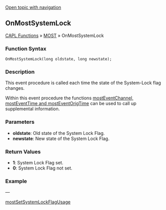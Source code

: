 [Open topic with navigation](../../../../../CANoeDEFamily.htm#Topics/CAPLFunctions/MOST/EventProcedures/CAPLfunctionOnMOSTSystemLock.md)

## OnMostSystemLock

[CAPL Functions](../../CAPLfunctions.md) » [MOST](../CAPLfunctionsMOSTOverview.md) » OnMostSystemLock

### Function Syntax

`OnMostSystemLock(long oldstate, long newstate);`

### Description

This event procedure is called each time the state of the System-Lock flag changes.

Within this event procedure the functions [mostEventChannel, mostEventTime and mostEventOrigTime](../Functions/CAPLfunctionMOSTEvent.md) can be used to call up supplemental information.

### Parameters

- **oldstate**: Old state of the System Lock Flag.
- **newstate**: New state of the System Lock Flag.

### Return Values

- **1**: System Lock Flag set.
- **0**: System Lock Flag not set.

### Example

—

[mostSetSystemLockFlagUsage](../Functions/CAPLfunctionMOSTSetGetSystemLockFlagUsage.md)
